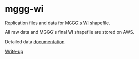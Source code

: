 
# mggg-wi
Replication files and data for [MGGG's WI](https://github.com/mggg-states/WI-shapefiles) shapefile.


All raw data and MGGG's final WI shapefile are stored on AWS. 

Detailed data [documentation](https://docs.google.com/document/d/1qTgRii78KPWp4hfAG9CtSZFGQi-iHFS35drfeNVYHa4/edit?usp=sharing)
    
[Write-up](https://docs.google.com/document/d/1ldrjychpDEVwp6gegcq48ViosX5-EecCGCRJQBpLQAI/edit?usp=sharing)
